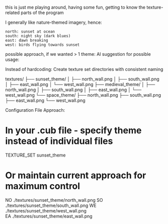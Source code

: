 this is just me playing around, having some fun, getting to know the texture-related parts of the program

I generally like nature-themed imagery, hence:

	north: sunset at ocean
	south: night sky (dark blues)
	east: dawn breaking
	west: birds flying towards sunset



possible approach, if we wanted > 1 theme:
AI suggestion for possible usage:


Instead of hardcoding: Create texture set directories with consistent naming

textures/
├── sunset_theme/
│   ├── north_wall.png
│   ├── south_wall.png  
│   ├── east_wall.png
│   └── west_wall.png
├── medieval_theme/
│   ├── north_wall.png
│   ├── south_wall.png
│   ├── east_wall.png
│   └── west_wall.png
└── space_theme/
    ├── north_wall.png
    ├── south_wall.png
    ├── east_wall.png
    └── west_wall.png



Configuration File Approach:

# In your .cub file - specify theme instead of individual files
TEXTURE_SET sunset_theme

# Or maintain current approach for maximum control
NO ./textures/sunset_theme/north_wall.png
SO ./textures/sunset_theme/south_wall.png
WE ./textures/sunset_theme/west_wall.png  
EA ./textures/sunset_theme/east_wall.png